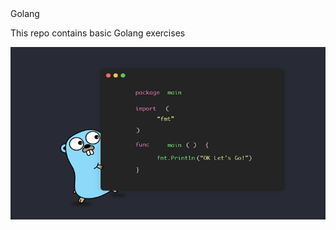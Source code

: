 <div class="text-center"> Golang </div>

This repo contains basic Golang exercises 

![Gopher](gopher.png)

